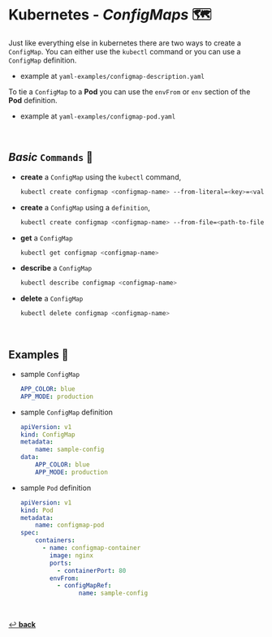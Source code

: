 # **Kubernetes** - ***ConfigMaps*** 🗺️

Just like everything else in kubernetes there are two ways to create a `ConfigMap`. You can either use the `kubectl` command or you can use a `ConfigMap` definition.

* example at `yaml-examples/configmap-description.yaml`

To tie a `ConfigMap` to a **Pod** you can use the `envFrom` or `env` section of the **Pod** definition.

* example at `yaml-examples/configmap-pod.yaml`

<br>

## ***Basic*** `Commands` 📝

* **create** a `ConfigMap` using the `kubectl` command,

    ```bash
    kubectl create configmap <configmap-name> --from-literal=<key>=<value>
    ```

* **create** a `ConfigMap` using a `definition`,

    ```bash
    kubectl create configmap <configmap-name> --from-file=<path-to-file>
    ```

* **get** a `ConfigMap`

    ```bash
    kubectl get configmap <configmap-name>
    ```

* **describe** a `ConfigMap`

    ```bash
    kubectl describe configmap <configmap-name>
    ```

* **delete** a `ConfigMap`

    ```bash
    kubectl delete configmap <configmap-name>
    ```

<br>

## **Examples** 🧩

* sample `ConfigMap`

    ```yaml
    APP_COLOR: blue
    APP_MODE: production
    ```

* sample `ConfigMap` definition

    ```yaml
    apiVersion: v1
    kind: ConfigMap
    metadata:
        name: sample-config
    data:
        APP_COLOR: blue
        APP_MODE: production
    ```

* sample `Pod` definition

    ```yaml
    apiVersion: v1
    kind: Pod
    metadata:
        name: configmap-pod
    spec:
        containers:
          - name: configmap-container
            image: nginx
            ports:
              - containerPort: 80
            envFrom:
              - configMapRef:
                    name: sample-config
    ```

<br>

[↩️ **back**](../)
